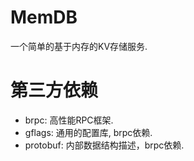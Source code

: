# MemDB
一个简单的基于内存的KV存储服务.

# 第三方依赖
- brpc: 高性能RPC框架.
- gflags: 通用的配置库, brpc依赖.
- protobuf: 内部数据结构描述，brpc依赖.
